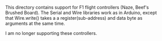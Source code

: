 This directory contains support for F1 flight controllers (Naze, Beef's Brushed
Board).  The Serial and Wire libraries work as in Arduino, except that
Wire.write() takes a a register(sub-address) and data byte as arguments at the
same time.

I am no longer supporting these controllers.

